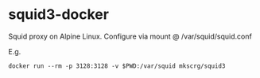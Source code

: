 # squid3-docker

Squid proxy on Alpine Linux. Configure via mount @ /var/squid/squid.conf

E.g.

```
docker run --rm -p 3128:3128 -v $PWD:/var/squid mkscrg/squid3
```
